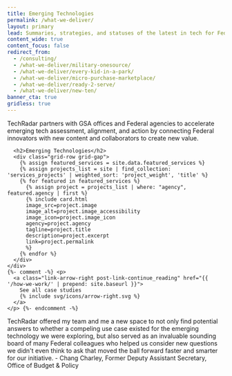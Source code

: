 ```yaml
---
title: Emerging Technologies
permalink: /what-we-deliver/
layout: primary
lead: Summaries, strategies, and statuses of the latest in tech for Federal innovators.
content_wide: true
content_focus: false
redirect_from:
  - /consulting/
  - /what-we-deliver/military-onesource/
  - /what-we-deliver/every-kid-in-a-park/
  - /what-we-deliver/micro-purchase-marketplace/
  - /what-we-deliver/ready-2-serve/
  - /what-we-deliver/new-ten/
banner_cta: true
gridless: true
---
```

<div class="grid-container usa-section break-bottom-gray">
  <section class="grid-row">
    <div class="tablet:grid-col-8">
      <p>
        TechRadar partners with GSA offices and Federal agencies to accelerate emerging tech assessment, alignment, and action by connecting Federal innovators with new content and collaborators to create new value.
      </p>
    </div>
  </section>
</div>

<div class="grid-container">
  <section class="usa-section break-bottom-gray">
    <div class="usa-section-bottom">
      
      <h2>Emerging Technologies</h2>
      <div class="grid-row grid-gap">
        {% assign featured_services = site.data.featured_services %}
        {% assign projects_list = site | find_collection: 'services_projects' | weighted_sort: 'project_weight', 'title' %}
        {% for featured in featured_services %}
          {% assign project = projects_list | where: "agency", featured.agency | first %}
          {% include card.html
          image_src=project.image
          image_alt=project.image_accessibility
          image_icon=project.image_icon
          agency=project.agency
          tagline=project.title
          description=project.excerpt
          link=project.permalink
          %}
        {% endfor %}
      </div>
    </div>
    {%- comment -%} <p>
      <a class="link-arrow-right post-link-continue_reading" href="{{ '/how-we-work/' | prepend: site.baseurl }}">
        See all case studies
        {% include svg/icons/arrow-right.svg %}
      </a>
    </p> {%- endcomment -%}
  </section>
</div>

<section class="grid-container usa-section break-bottom-gray">
  <section class="pad-right-left">
    <div class="home-testimonial">
      TechRadar offered my team and me a new space to not only find potential answers to whether a compeling use case existed for the emerging technology we were exploring, but also served as an invaluable sounding board of many Federal colleagues who helped us consider new questions we didn't even think to ask that moved the ball forward faster and smarter for our initiative.
      <span>
        - Chang Charley, Former Deputy Assistant Secretary, Office of Budget & Policy      </span>
    </div>
  </section>
</section>

<!-- <div class="usa-section background-gray">
  <section class="grid-container">
    {% assign agency_partners = site.data.agencies %}
    {% assign partner_groups = agency_partners | in_groups: 3 %}
    <h2 id="some-agencies-weve-worked-with">Some agencies we’ve worked with</h2>
    <div>
      <ul class="list-columns grid-row grid-gap">
      {% for group in partner_groups %}
        <li class="tablet:grid-col-4">
          <ul class="list-columns list-images">
          {% for partner in group %}
            <li class="list-images-item">
              <img class="list-images-image" src="{{ partner.logo | prepend: site.baseurl }}" alt="{{ partner.logo }} logo" />
              {% if partner.agency_url %}
                <a class="list-images-text" href="{{ partner.agency_url | prepend: site.baseurl }}">{{ partner.name }}</a>
              {% else %}
                <span class="list-images-text">{{ partner.name }}</span>
              {% endif %}
            </li>
          {% endfor %}
          </ul>
        </li>
      {% endfor %}
      </ul>
    </div> -->
  </section>
</div>
